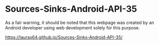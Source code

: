 # Sources-Sinks-Android-API-35
As a fair warning, it should be noted that this webpage was created by an Android developer using web development solely for this purpose.

https://laurax64.github.io/Sources-Sinks-Android-API-35/
